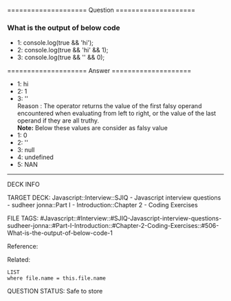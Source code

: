 ==================== Question ====================  

### What is the output of below code

- 1: console.log(true && 'hi');
- 2: console.log(true && 'hi' && 1);
- 3: console.log(true && '' && 0);  

==================== Answer ====================  

- 1: hi
- 2: 1
- 3: ''  
  Reason : The operator returns the value of the first falsy operand encountered
  when evaluating from left to right, or the value of the last operand if they
  are all truthy.  
  **Note:** Below these values are consider as falsy value
- 1: 0
- 2: ''
- 3: null
- 4: undefined
- 5: NAN

---

DECK INFO

TARGET DECK: Javascript::Interview::SJIQ - Javascript interview questions -
sudheer jonna::Part I - Introduction::Chapter 2 - Coding Exercises

FILE TAGS:
#Javascript::#Interview::#SJIQ-Javascript-interview-questions-sudheer-jonna::#Part-I-Introduction::#Chapter-2-Coding-Exercises::#506-What-is-the-output-of-below-code-1

Reference:

Related:

```dataview
LIST
where file.name = this.file.name
```

QUESTION STATUS: Safe to store
